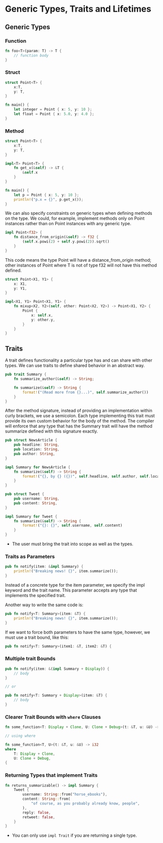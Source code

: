 # Generic Types, Traits and Lifetimes

## Generic Types

### Function

```rs
fn foo<T>(param: T) -> T {
    // function body
}
```
### Struct

```rs
struct Point<T> {
    x:T,
    y: T,
}

fn main() {
    let integer = Point { x: 5, y: 10 };
    let float = Point { x: 5.0, y: 4.0 };
}
```
### Method

```rs
struct Point<T> {
    x:T,
    y: T,
}

impl<T> Point<T> {
    fn get_x(&self) -> &T {
        &self.x
    }
}

fn main() {
    let p = Point { x: 5, y: 10 };
    println!("p.x = {}", p.get_x());
}
```
We can also specify constraints on generic types when defining methods on the type. We could, for
example, implement methods only on Point<f32> instances rather than on Point<T> instances with any
generic type.

```rs
impl Point<f32> {
    fn distance_from_origin(&self) -> f32 {
        (self.x.powi(2) + self.y.powi(2)).sqrt()
    }
}
```
This code means the type Point<f32> will have a distance_from_origin method; other instances of
Point<T> where T is not of type f32 will not have this method defined.

```rs
struct Point<X1, Y1> {
    x: X1,
    y: Y1,
}

impl<X1, Y1> Point<X1, Y1> {
    fn mixup<X2, Y2>(self, other: Point<X2, Y2>) -> Point<X1, Y2> {
        Point {
            x: self.x,
            y: other.y,
        }
    }
}
```

## Traits

A trait defines functionality a particular type has and can share with other types. We can use
traits to define shared behavior in an abstract way.

```rs
pub trait Summary {
    fn summarize_author(&self) -> String;

    fn summarize(&self) -> String {
        format!("(Read more from {}...)", self.summarize_author())
    }
}
```

After the method signature, instead of providing an implementation within curly brackets, we use a
semicolon. Each type implementing this trait must provide its own custom behavior for the body of
the method. The compiler will enforce that any type that has the Summary trait will have the method
summarize defined with this signature exactly.

```rs
pub struct NewsArticle {
    pub headline: String,
    pub location: String,
    pub author: String,
}

impl Summary for NewsArticle {
    fn summarize(&self) -> String {
        format!("{}, by {} ({})", self.headline, self.author, self.location)
    }
}

pub struct Tweet {
    pub username: String,
    pub content: String,
}

impl Summary for Tweet {
    fn summarize(&self) -> String {
        format!("{}: {}", self.username, self.content)
    }
}
```

- The user must bring the trait into scope as well as the types.

### Traits as Parameters

```rs
pub fn notify(item: &impl Summary) {
    println!("Breaking news! {}", item.summarize());
}
```

Instead of a concrete type for the item parameter, we specify the impl keyword and the trait name.
This parameter accepts any type that implements the specified trait.

Another way to write the same code is:

```rs
pub fn notify<T: Summary>(item: &T) {
    println!("Breaking news! {}", item.summarize());
}
```
If we want to force both parameters to have the same type, however, we must use a trait bound,
like this:

```rs
pub fn notify<T: Summary>(item1: &T, item2: &T) {
```

### Multiple trait Bounds

```rs
pub fn notify(item: &(impl Summary + Display)) {
    // body
}

// or

pub fn notify<T: Summary + Display>(item: &T) {
    // body
}
```

### Clearer Trait Bounds with `where` Clauses

```rs
fn some_function<T: Display + Clone, U: Clone + Debug>(t: &T, u: &U) -> i32 {

// using where

fn some_function<T, U>(t: &T, u: &U) -> i32
where
    T: Display + Clone,
    U: Clone + Debug,
{
```

### Returning Types that implement Traits

```rs
fn returns_summarizable() -> impl Summary {
    Tweet {
        username: String::from("horse_ebooks"),
        content: String::from(
            "of course, as you probably already know, people",
        ),
        reply: false,
        retweet: false,
    }
}
```

- You can only use `impl Trait` if you are returning a single type.
